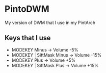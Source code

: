 #  PintoDWM
My version of DWM that I use in my PintArch
## Keys that I use
 * MODEKEY Minus -> Volume -5%
 * MODEKEY | SiftMask  Minus -> Volume -15%
 * MODEKEY Plus -> Volume +5%
 * MODEKEY | SiftMask  Plus -> Volume +15%
